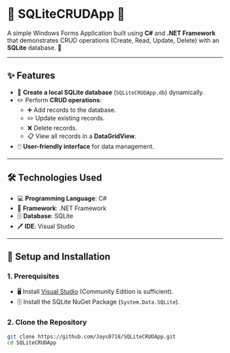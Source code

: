 # 🌟 **SQLiteCRUDApp** 🌟

A simple Windows Forms Application built using **C#** and **.NET Framework** that demonstrates CRUD operations (Create, Read, Update, Delete) with an **SQLite** database. 🎉

---

## **✨ Features**
- 📂 **Create a local SQLite database** (`SQLiteCRUDApp.db`) dynamically.
- ✏️ Perform **CRUD operations**:
  - ➕ Add records to the database.
  - ✏️ Update existing records.
  - ❌ Delete records.
  - 📋 View all records in a **DataGridView**.
- 🖱️ **User-friendly interface** for data management.

---

## **🛠️ Technologies Used**
- 💻 **Programming Language**: C#
- 🔧 **Framework**: .NET Framework
- 🗄️ **Database**: SQLite
- 🖊️ **IDE**: Visual Studio

---

## **🚀 Setup and Installation**

### **1. Prerequisites**
- 🖥️ Install [Visual Studio](https://visualstudio.microsoft.com/) (Community Edition is sufficient).
- 🗄️ Install the SQLite NuGet Package (`System.Data.SQLite`).

### **2. Clone the Repository**
```bash
git clone https://github.com/Jays0718/SQLiteCRUDApp.git
cd SQLiteCRUDApp
